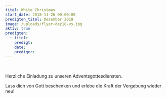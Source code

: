 ```yaml
---
titel: White Christmas
start_date: 2018-11-26 00:00:00
predigten_titel: Dezember 2018
image: /uploads/flyer-dez18-vs.jpg
aktiv: true
predigten:
  - titel:
    predigt:
    date:
    prediger:
---
```


&nbsp;

Herzliche Einladung zu unseren Adventsgottesdiensten.

Lass dich von Gott beschenken und erlebe die Kraft der Vergebung wieder neu!